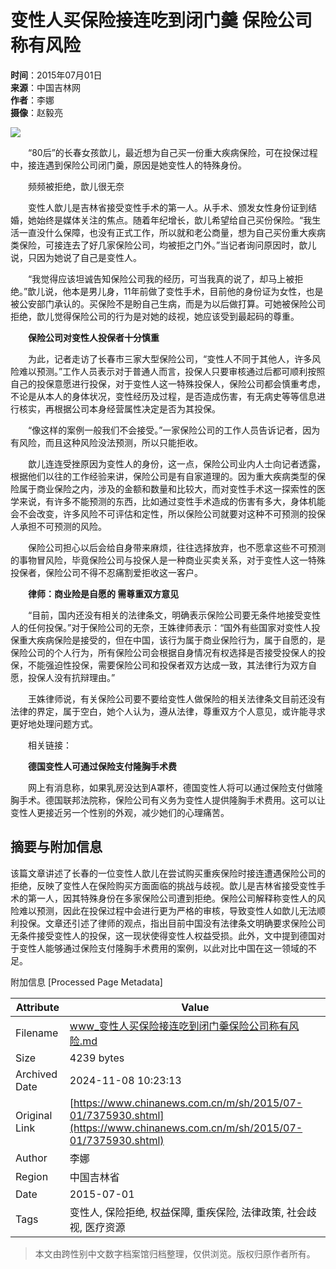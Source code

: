 # 变性人买保险接连吃到闭门羹 保险公司称有风险

**时间**：2015年07月01日  
**来源**：中国吉林网  
**作者**：李娜  
**摄像**：赵毅亮  

![](http://www.chinanews.com/cr/2015/0701/3618429398.jpg)

　　“80后”的长春女孩歆儿，最近想为自己买一份重大疾病保险，可在投保过程中，接连遇到保险公司闭门羹，原因是她变性人的特殊身份。

　　频频被拒绝，歆儿很无奈

　　变性人歆儿是吉林省接受变性手术的第一人。从手术、颁发女性身份证到结婚，她始终是媒体关注的焦点。随着年纪增长，歆儿希望给自己买份保险。“我生活一直没什么保障，也没有正式工作，所以就和老公商量，想为自己买份重大疾病类保险，可接连去了好几家保险公司，均被拒之门外。”当记者询问原因时，歆儿说，只因为她说了自己是变性人。

　　“我觉得应该坦诚告知保险公司我的经历，可当我真的说了，却马上被拒绝。”歆儿说，他本是男儿身，11年前做了变性手术，目前他的身份证为女性，也是被公安部门承认的。买保险不是盼自己生病，而是为以后做打算。可她被保险公司拒绝，歆儿觉得保险公司的行为是对她的歧视，她应该受到最起码的尊重。

　　**保险公司对变性人投保者十分慎重**

　　为此，记者走访了长春市三家大型保险公司，“变性人不同于其他人，许多风险难以预测。”工作人员表示对于普通人而言，投保人只要审核通过后都可顺利按照自己的投保意愿进行投保，对于变性人这一特殊投保人，保险公司都会慎重考虑，不论是从本人的身体状况，变性经历及过程，是否造成伤害，有无病史等等信息进行核实，再根据公司本身经营属性决定是否为其投保。

　　“像这样的案例一般我们不会接受。”一家保险公司的工作人员告诉记者，因为有风险，而且这种风险没法预测，所以只能拒收。

　　歆儿连连受挫原因为变性人的身份，这一点，保险公司业内人士向记者透露，根据他们以往的工作经验来讲，保险公司是有自家道理的。因为重大疾病类型的保险属于商业保险之内，涉及的金额和数量和比较大，而对变性手术这一探索性的医学来说，有许多不能预测的东西，比如通过变性手术造成的伤害有多大，身体机能会不会改变，许多风险不可评估和定性，所以保险公司就要对这种不可预测的投保人承担不可预测的风险。

　　保险公司担心以后会给自身带来麻烦，往往选择放弃，也不愿拿这些不可预测的事物冒风险，毕竟保险公司与投保人是一种商业买卖关系，对于变性人这一特殊投保者，保险公司不得不忍痛割爱拒收这一客户。

　　**律师：商业险是自愿的 需尊重双方意见**

　　“目前，国内还没有相关的法律条文，明确表示保险公司要无条件地接受变性人的任何投保。”对于保险公司的无奈，王姝律师表示：“国外有些国家对变性人投保重大疾病保险是接受的，但在中国，该行为属于商业保险行为，属于自愿的，是保险公司的个人行为，所有保险公司会根据自身情况有权选择是否接受投保人的投保，不能强迫性投保，需要保险公司和投保者双方达成一致，其法律行为双方自愿，投保人没有抗辩理由。”

　　王姝律师说，有关保险公司要不要给变性人做保险的相关法律条文目前还没有法律的界定，属于空白，她个人认为，遵从法律，尊重双方个人意见，或许能寻求更好地处理问题方式。

　　相关链接：

　　**德国变性人可通过保险支付隆胸手术费**

　　网上有消息称，如果乳房没达到A罩杯，德国变性人将可以通过保险支付做隆胸手术。德国联邦法院称，保险公司有义务为变性人提供隆胸手术费用。这可以让变性人更接近另一个性别的外观，减少她们的心理痛苦。

## 摘要与附加信息

<!-- tcd_abstract -->
该篇文章讲述了长春的一位变性人歆儿在尝试购买重疾保险时接连遭遇保险公司的拒绝，反映了变性人在保险购买方面面临的挑战与歧视。歆儿是吉林省接受变性手术的第一人，因其特殊身份在多家保险公司遭到拒绝。保险公司解释称变性人的风险难以预测，因此在投保过程中会进行更为严格的审核，导致变性人如歆儿无法顺利投保。文章还引述了律师的观点，指出目前中国没有法律条文明确要求保险公司无条件接受变性人的投保，这一现状使得变性人权益受损。此外，文中提到德国对于变性人能够通过保险支付隆胸手术费用的案例，以此对比中国在这一领域的不足。
<!-- tcd_abstract_end -->

附加信息 [Processed Page Metadata]

| Attribute       | Value                                  |
|-----------------|----------------------------------------|
| Filename        | www_变性人买保险接连吃到闭门羹保险公司称有风险.md                             |
| Size            | 4239 bytes                           |
| Archived Date   | 2024-11-08 10:23:13                             |
| Original Link   | [https://www.chinanews.com.cn/m/sh/2015/07-01/7375930.shtml](https://www.chinanews.com.cn/m/sh/2015/07-01/7375930.shtml)                       |
| Author          | 李娜                               |
| Region          | 中国吉林省                               |
| Date            | 2015-07-01                                 |
| Tags            | 变性人, 保险拒绝, 权益保障, 重疾保险, 法律政策, 社会歧视, 医疗资源                                 |
>
> 本文由跨性别中文数字档案馆归档整理，仅供浏览。版权归原作者所有。
>
